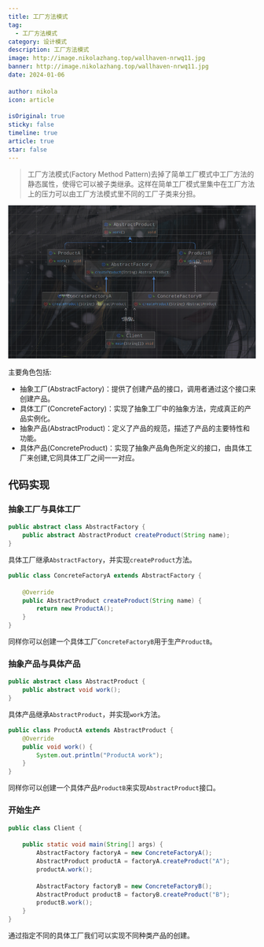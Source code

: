```yaml
---
title: 工厂方法模式
tag:
  - 工厂方法模式
category: 设计模式
description: 工厂方法模式
image: http://image.nikolazhang.top/wallhaven-nrwq11.jpg
banner: http://image.nikolazhang.top/wallhaven-nrwq11.jpg
date: 2024-01-06

author: nikola
icon: article

isOriginal: true
sticky: false
timeline: true
article: true
star: false
---
```


> 工厂方法模式(Factory Method Pattern)去掉了简单工厂模式中工厂方法的静态属性，使得它可以被子类继承。这样在简单工厂模式里集中在工厂方法上的压力可以由工厂方法模式里不同的工厂子类来分担。

![Alt text](images/2-factory-method/image.png)

主要角色包括:

- 抽象工厂(AbstractFactory)：提供了创建产品的接口，调用者通过这个接口来创建产品。
- 具体工厂(ConcreteFactory)：实现了抽象工厂中的抽象方法，完成真正的产品实例化。
- 抽象产品(AbstractProduct)：定义了产品的规范，描述了产品的主要特性和功能。
- 具体产品(ConcreteProduct)：实现了抽象产品角色所定义的接口，由具体工厂来创建,它同具体工厂之间一一对应。


## 代码实现

### 抽象工厂与具体工厂

```java
public abstract class AbstractFactory {
    public abstract AbstractProduct createProduct(String name);
}

```

具体工厂继承`AbstractFactory`，并实现`createProduct`方法。

```java
public class ConcreteFactoryA extends AbstractFactory {

    @Override
    public AbstractProduct createProduct(String name) {
        return new ProductA();
    }
}

```

同样你可以创建一个具体工厂`ConcreteFactoryB`用于生产`ProductB`。

### 抽象产品与具体产品

```java
public abstract class AbstractProduct {
    public abstract void work();
}
```

具体产品继承`AbstractProduct`，并实现`work`方法。

```java
public class ProductA extends AbstractProduct {
    @Override
    public void work() {
        System.out.println("ProductA work");
    }
}
```

同样你可以创建一个具体产品`ProductB`来实现`AbstractProduct`接口。

### 开始生产

```java
public class Client {

    public static void main(String[] args) {
        AbstractFactory factoryA = new ConcreteFactoryA();
        AbstractProduct productA = factoryA.createProduct("A");
        productA.work();

        AbstractFactory factoryB = new ConcreteFactoryB();
        AbstractProduct productB = factoryB.createProduct("B");
        productB.work();
    }
}


```

通过指定不同的具体工厂我们可以实现不同种类产品的创建。
